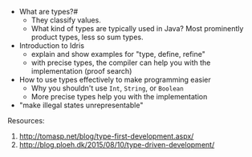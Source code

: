 * What are types?#
  * They classify values.
  * What kind of types are typically used in Java? Most prominently product types, less so sum types.
* Introduction to Idris
  * explain and show examples for "type, define, refine"
  * with precise types, the compiler can help you with the implementation (proof search)
* How to use types effectively to make programming easier
  * Why you shouldn't use `Int`, `String`, or `Boolean`
  * More precise types help you with the implementation
* "make illegal states unrepresentable"


Resources:

1. http://tomasp.net/blog/type-first-development.aspx/
1. http://blog.ploeh.dk/2015/08/10/type-driven-development/

